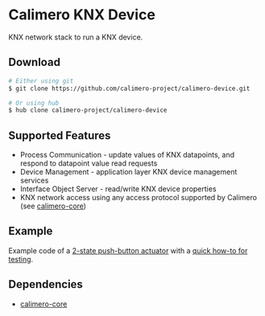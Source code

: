 Calimero KNX Device
===================

KNX network stack to run a KNX device.

Download
--------

~~~ sh
# Either using git
$ git clone https://github.com/calimero-project/calimero-device.git

# Or using hub
$ hub clone calimero-project/calimero-device
~~~

Supported Features
--------

* Process Communication - update values of KNX datapoints, and respond to datapoint value read requests
* Device Management - application layer KNX device management services
* Interface Object Server - read/write KNX device properties
* KNX network access using any access protocol supported by Calimero (see [calimero-core](https://github.com/calimero-project/calimero-core))

Example
-------

Example code of a [2-state push-button actuator](https://github.com/calimero-project/introduction/blob/master/examples/java8/PushButtonActuator.java) with a [quick how-to for testing](https://github.com/calimero-project/introduction).

Dependencies
------------

* [calimero-core](https://github.com/calimero-project/calimero-core)